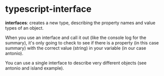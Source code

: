 # typescript-interface

**interfaces**: creates a new type, describing the property names and value types of an object.

When you use an interface and call it out (like the console log for the summary), it's only going to check to see if there is a property (in this case summary) with the correct value (string) in your variable (in our case antonio).

You can use a single interface to describe very different objects (see antonio and island example).